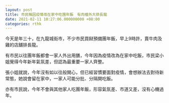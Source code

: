 ```yaml
---
layout: post
title: 市民稱因疫情改在家中吃團年飯　有肉檔外大排長龍
date: 2021-02-11 10:27:06.000000000 +08:00
categories: rthk
---
```


今天是年三十，在九龍城街市，不少市民買餸預備團年飯，早上9時許，賣牛肉及雞的店舖排長龍。

有市民以往團年飯都會一家人外出用膳，今年因為疫情改為在家中吃飯，市民梁小姐覺得今年新年氣氛差，但認為最重要一家人齊整。

張小姐就說，今年沒有如以往般開心，但已經習慣要面對疫情，會想辦法去對待新常態，她說會留在家中，一家人可能分批、分隔開吃飯。

亦有市民說，今年不會與其他家人吃團年飯，形容氣氛差、市道又差，沒有心機過年。
